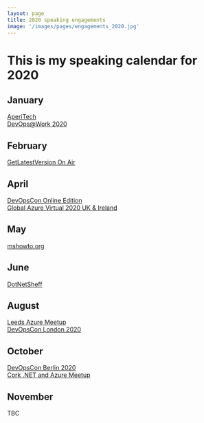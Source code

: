 ```yaml
---
layout: page
title: 2020 speaking engagements
image: '/images/pages/engagements_2020.jpg'
---
```


# This is my speaking calendar for 2020

January
---
[AperiTech](https://community.codemotion.com/domusdotnet/meetups/meetup-aperitech-roma-di-gennaio-di-domusdotnet)  
[DevOps@Work 2020](https://www.eventbrite.it/e/biglietti-devops-work-2020-81206162819)

February
---
[GetLatestVersion On Air](https://www.eventbrite.it/e/biglietti-getlatestversion-on-air-febbraio-2020-91018122655?ref=estw)

April
---
[DevOpsCon Online Edition](https://devopscon.io/london/devopscon-online-edition-london/?go=ok)  
[Global Azure Virtual 2020 UK & Ireland](https://azureglobalbootcamp2020.azurewebsites.net/#modal-speaker-13)

May
---
[mshowto.org](https://www.mshowto.org/github-azure-devops-cok-karisik-belki-de-degil-webcastine-davetlisiniz.html)

June
---
[DotNetSheff](https://www.meetup.com/dotnetsheff/events/270218933)  

August
---
[Leeds Azure Meetup](https://www.meetup.com/LeedsAzure/events/271747008/)  
[DevOpsCon London 2020](https://devopscon.io/business-company-culture/transforming-the-impossible-a-successful-lean-story/)  

October
---
[DevOpsCon Berlin 2020](https://devopscon.io/business-company-culture/transforming-the-impossible-a-successful-lean-story/)  
[Cork .NET and Azure Meetup](https://www.meetup.com/CorkDotNetAzure/events/273027035/)  

November
---
TBC